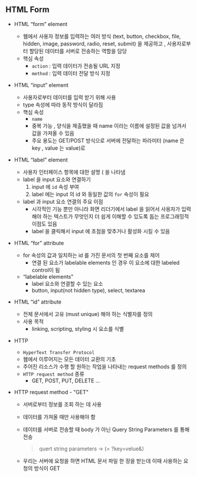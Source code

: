 ## HTML Form



* HTML “form” element

  * 웹에서 사용자 정보를 입력하는 여러 방식 (text, button, checkbox, file, hidden, image, password, radio, reset, submit) 을 제공하고 , 사용자로부터 할당된 데이터를 서버로 전송하는 역할을 담당
  * 핵심 속성
    * `action` : 입력 데이터가 전송될 URL 지정
    * `method` : 입력 데이터 전달 방식 지정

* HTML “input” element

  * 사용자로부터 데이터를 입력 받기 위해 사용
  * type 속성에 따라 동작 방식이 달라짐
  * 핵심 속성
    * `name`
    * 중복 가능 , 양식을 제출했을 때 name 이라는 이름에 설정된 값을 넘겨서 값을 가져올 수 있음
    * 주요 용도는 GET/POST 방식으로 서버에 전달하는 파라미터 (name 은 key , value 는 value)로

* HTML “label” element 

  * 사용자 인터페이스 항목에 대한 설명 ( 을 나타냄
  * label 을 input 요소와 연결하기
    1. input 에 `id` 속성 부여
    2. label 에는 input 의 id 와 동일한 값의 `for` 속성이 필요
  * label 과 input 요소 연결의 주요 이점
    * 시각적인 기능 뿐만 아니라 화면 리더기에서 label 을 읽어서 사용자가 입력해야 하는 텍스트가 무엇인지 더 쉽게 이해할 수 있도록 돕는 프로그래밍적 이점도 있음
    * label 을 클릭해서 input 에 초점을 맞추거나 활성화 시킬 수 있음

* HTML “for” attribute

  * for 속성의 값과 일치하는 id 를 가진 문서의 첫 번째 요소를 제어
    * 연결 된 요소가 labelable elements 인 경우 이 요소에 대한 labeled control이 됨
  * “labelable elements"
    * label 요소와 연결할 수 있는 요소
    * button, input(not hidden type), select, textarea

* HTML “id” attribute

  * 전체 문서에서 고유 (must unique) 해야 하는 식별자를 정의
  * 사용 목적
    * linking, scripting, styling 시 요소를 식별

* HTTP

  * `HyperText Transfer Protocol`
  * 웹에서 이루어지는 모든 데이터 교환의 기초
  * 주어진 리소스가 수행 할 원하는 작업을 나타내는 request methods 를 정의
  * `HTTP request method` 종류
    * GET, POST, PUT, DELETE …

* HTTP request method - "GET"

  * 서버로부터 정보를 조회 하는 데 사용

  * 데이터를 가져올 때만 사용해야 함

  * 데이터를 서버로 전송할 때 body 가 아닌 Query String Parameters 를 통해 전송

    > ​	quert string parameters -> (= ?key=velue&)

  * 우리는 서버에 요청을 하면 HTML 문서 파일 한 장을 받는데 이때 사용하는 요청의 방식이 GET